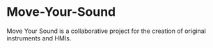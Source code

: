 # Move-Your-Sound
Move Your Sound is a collaborative project for the creation of original instruments and HMIs.
